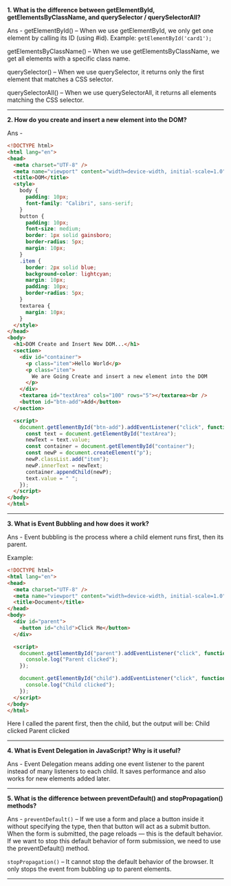 **1. What is the difference between getElementById, getElementsByClassName, and querySelector / querySelectorAll?**

Ans -
getElementById() – When we use getElementById, we only get one element by calling its ID (using #id).
Example:
`getElementById('card1');`

getElementsByClassName() – When we use getElementsByClassName, we get all elements with a specific class name.

querySelector() – When we use querySelector, it returns only the first element that matches a CSS selector.

querySelectorAll() – When we use querySelectorAll, it returns all elements matching the CSS selector.

---

**2. How do you create and insert a new element into the DOM?**

Ans -

```html
<!DOCTYPE html>
<html lang="en">
<head>
  <meta charset="UTF-8" />
  <meta name="viewport" content="width=device-width, initial-scale=1.0" />
  <title>DOM</title>
  <style>
    body {
      padding: 10px;
      font-family: "Calibri", sans-serif;
    }
    button {
      padding: 10px;
      font-size: medium;
      border: 1px solid gainsboro;
      border-radius: 5px;
      margin: 10px;
    }
    .item {
      border: 2px solid blue;
      background-color: lightcyan;
      margin: 10px;
      padding: 10px;
      border-radius: 5px;
    }
    textarea {
      margin: 10px;
    }
  </style>
</head>
<body>
  <h1>DOM Create and Insert New DOM...</h1>
  <section>
    <div id="container">
      <p class="item">Hello World</p>
      <p class="item">
        We are Going Create and insert a new element into the DOM
      </p>
    </div>
    <textarea id="textArea" cols="100" rows="5"></textarea><br />
    <button id="btn-add">Add</button>
  </section>

  <script>
    document.getElementById("btn-add").addEventListener("click", function () {
      const text = document.getElementById("textArea");
      newText = text.value;
      const container = document.getElementById("container");
      const newP = document.createElement("p");
      newP.classList.add("item");
      newP.innerText = newText;
      container.appendChild(newP);
      text.value = " ";
    });
  </script>
</body>
</html>
```

---

**3. What is Event Bubbling and how does it work?**

Ans -
Event bubbling is the process where a child element runs first, then its parent.

Example:

```html
<!DOCTYPE html>
<html lang="en">
<head>
  <meta charset="UTF-8" />
  <meta name="viewport" content="width=device-width, initial-scale=1.0" />
  <title>Document</title>
</head>
<body>
  <div id="parent">
    <button id="child">Click Me</button>
  </div>

  <script>
    document.getElementById("parent").addEventListener("click", function () {
      console.log("Parent clicked");
    });

    document.getElementById("child").addEventListener("click", function () {
      console.log("Child clicked");
    });
  </script>
</body>
</html>
```

Here I called the parent first, then the child, but the output will be:
Child clicked
Parent clicked

---

**4. What is Event Delegation in JavaScript? Why is it useful?**

Ans -
Event Delegation means adding one event listener to the parent instead of many listeners to each child. It saves performance and also works for new elements added later.

---

**5. What is the difference between preventDefault() and stopPropagation() methods?**

Ans -
`preventDefault()` – If we use a form and place a button inside it without specifying the type, then that button will act as a submit button. When the form is submitted, the page reloads — this is the default behavior. If we want to stop this default behavior of form submission, we need to use the preventDefault() method.

`stopPropagation()` – It cannot stop the default behavior of the browser. It only stops the event from bubbling up to parent elements.

---
